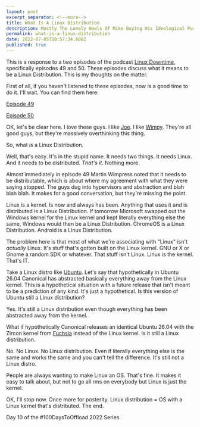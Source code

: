 ```yaml
---
layout: post
excerpt_separator: <!--more-->
title: What Is A Linux Distribution
description: Mostly The Lonely Howls Of Mike Baying His Ideological Purity At The Moon
permalink: what-is-a-linux-distribution
date: 2022-07-05T10:57:34.608Z
published: true
---
```


This is a response to a two episodes of the podcast [Linux Downtime](https://linuxdowntime.com), specifically episodes 49 and 50. These episodes discuss what it means to be a Linux Distribution. This is my thoughts on the matter.

<!--more-->

First of all, if you haven't listened to these episodes, now is a good time to do it. I'll wait. You can find them here:

[Episode 49](https://linuxdowntime.com/linux-downtime-episode-49/)

[Episode 50](https://linuxdowntime.com/linux-downtime-episode-50/)

OK, let's be clear here. I love these guys. I like [Joe](https://fosstodon.org/@JoeRess). I like [Wimpy](https://twitter.com/m_wimpress). They're all good guys, but they're massively overthinking this thing.

So, what _is_ a Linux Distribution.

Well, that's easy. It's in the stupid name. It needs two things. It needs Linux. And it needs to be distributed. _That's it_. Nothing more.

Almost immediately in episode 49 Martin Wimpress noted that it needs to be distributable, which is about where my agreement with what they were saying stopped. The guys dug into hypervisors and abstraction and blah blah blah. It makes for a good conversation, but they're missing the point.

Linux is a kernel. Is now and always has been. Anything that uses it and is distributed is a Linux Distribution. If tomorrow Microsoft swapped out the Windows kernel for the Linux kernel and kept literally everything else the same, Windows would then be a Linux Distribution. ChromeOS is a Linux Distribution. Android is a Linux Distribution.

The problem here is that most of what we're associating with "Linux" isn't _actually_ Linux. It's stuff that's gotten built on the Linux kernel. GNU or X or Gnome a random SDK or whatever. That stuff isn't Linux. Linux is the kernel. That's IT.

Take a Linux distro like [Ubuntu](https://ubuntu.com). Let's say that hypothetically in Ubuntu 26.04 Canonical has abstracted basically everything away from the Linux kernel. This is a hypothetical situation with a future release that isn't meant to be a prediction of any kind. It's just a hypothetical. Is this version of Ubuntu still a Linux distribution?

Yes. It's still a Linux distribution even though everything has been abstracted away from the kernel.

What if hypothetically Canonical releases an identical Ubuntu 26.04 with the Zircon kernel from [Fuchsia](https://en.wikipedia.org/wiki/Fuchsia_(operating_system)) instead of the Linux kernel. Is it still a Linux distribution.

No. No Linux. No Linux distribution. Even if literally everything else is the same and works the same and you can't tell the difference. It's still not a Linux distro.

People are always wanting to make Linux an OS. That's fine. It makes it easy to talk about, but not to go all rms on everybody but Linux is just the kernel.

OK, I'll stop now. Once more for posterity. Linux distribution = OS with a Linux kernel that's distributed. The end.

Day 10 of the #100DaysToOffload 2022 Series.
